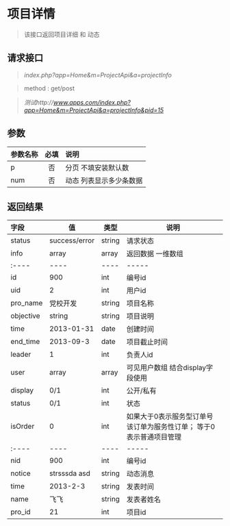 # 项目详情

> 该接口返回项目详细 和 动态

## 请求接口 

>  *index.php?app=Home&m=ProjectApi&a=projectInfo*

>  method : get/post

> *测试http://www.apps.com/index.php?app=Home&m=ProjectApi&a=projectInfo&pid=15*
## 参数

| 参数名称      |    必填 | 说明  |
| :-------- | :--------:| :-- |
| p  | 否 |  分页 不填安装默认数   |
|num | 否| 动态 列表显示多少条数据 |




## 返回结果
|字段 |  值| 类型 | 说明|
|:----|----|----|-----|
|status| success/error | string| 请求状态 |
|info|array | array | 返回数据 一维数组|
|:----|----|----|-----|
id|900|int|编号id|
|uid|2|int|用户id|
|pro_name|党校开发|string| 项目名称 |
|objective|string|string|项目说明|
|time|2013-01-31|date|创建时间|
|end_time|2013-09-3|date|项目截止时间|
|leader|1|int|负责人id|
|user|array|array| 可见用户数组 结合display字段使用 |
|display|0/1|int|公开/私有|
|status|0/1|int|状态| 进行中/ 结束 |
|isOrder|0|int|如果大于0表示服务型订单号 该订单为服务性订单； 等于0表示普通项目管理|
|:----|----|----|-----|
|nid|900|int|编号id|
|notice|strsssda asd|string| 动态消息 |
|time|2013-2-3|string| 发表时间 |
|name|飞飞|string|发表者姓名|
|pro_id|21|int|项目id|


